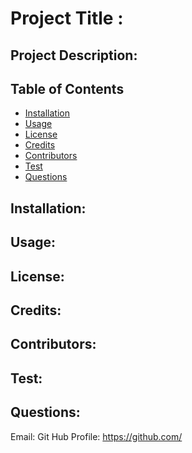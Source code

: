 
  # Project Title : 

  ## Project Description: 

  ## Table of Contents
  * [Installation](#installation)
  * [Usage](#usage)
  * [License](#license)
  * [Credits](#credits)
  * [Contributors](#contributors)
  * [Test](#test)
  * [Questions](#questions)
  
  ## Installation: 

  ## Usage: 

  ## License: 

  ## Credits: 
  
  ## Contributors: 

  ## Test: 

  ## Questions:
  
  Email: 
  Git Hub Profile: https://github.com/
